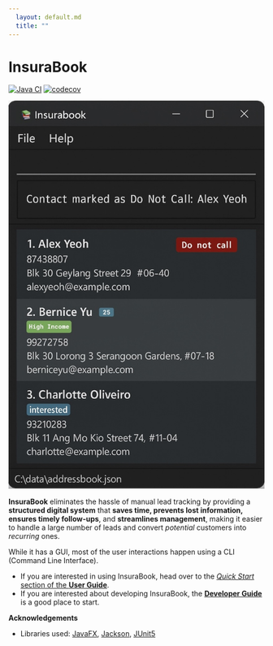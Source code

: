 ```yaml
---
  layout: default.md
  title: ""
---
```


# InsuraBook

[![Java CI](https://github.com/AY2526S1-CS2103T-F15a-2/tp/actions/workflows/gradle.yml/badge.svg)](https://github.com/AY2526S1-CS2103T-F15a-2/tp/actions/workflows/gradle.yml)
[![codecov](https://codecov.io/gh/AY2526S1-CS2103T-F15a-2/tp/branch/master/graph/badge.svg?token=354WJSWX3E)](https://codecov.io/gh/AY2526S1-CS2103T-F15a-2/tp)

![Ui](images/Ui.png)

**InsuraBook** eliminates the hassle of manual lead tracking by providing a **structured digital system** that **saves time, prevents lost information, ensures timely follow-ups**, and **streamlines management**, making it easier to handle a large number of leads and convert *potential* customers into *recurring* ones.

While it has a GUI, most of the user interactions happen using a CLI (Command Line Interface).

* If you are interested in using InsuraBook, head over to the [_Quick Start_ section of the **User Guide**](UserGuide.html#quick-start).
* If you are interested about developing InsuraBook, the [**Developer Guide**](DeveloperGuide.html) is a good place to start.


**Acknowledgements**

* Libraries used: [JavaFX](https://openjfx.io/), [Jackson](https://github.com/FasterXML/jackson), [JUnit5](https://github.com/junit-team/junit5)
